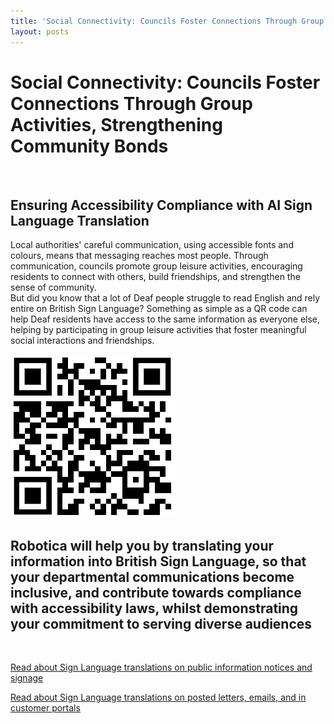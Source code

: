 ```yaml
---
title: 'Social Connectivity: Councils Foster Connections Through Group Activities, Strengthening Community Bonds'
layout: posts
---
```


# Social Connectivity: Councils Foster Connections Through Group Activities, Strengthening Community Bonds

![]()

## Ensuring Accessibility Compliance with AI Sign Language Translation

Local authorities' careful communication, using accessible fonts and colours, means that messaging reaches most people.  Through communication, councils promote group leisure activities, encouraging residents to connect with others, build friendships, and strengthen the sense of community.  
But did you know that a lot of Deaf people struggle to read English and rely entire on British Sign Language?
Something as simple as a QR code can help Deaf residents have access to the same information as everyone else, helping by participating in group leisure activities that foster meaningful social interactions and friendships.

![QR Code](/posts/images/qr-contact.png)

## Robotica will help you by translating your information into British Sign Language, so that your departmental communications become inclusive, and contribute towards compliance with accessibility laws, whilst demonstrating your commitment to serving diverse audiences

<br/>

[Read about Sign Language translations on public information notices and signage](/solutions/gazette)

[Read about Sign Language translations on posted letters, emails, and in customer portals](/solutions/correspondent)

